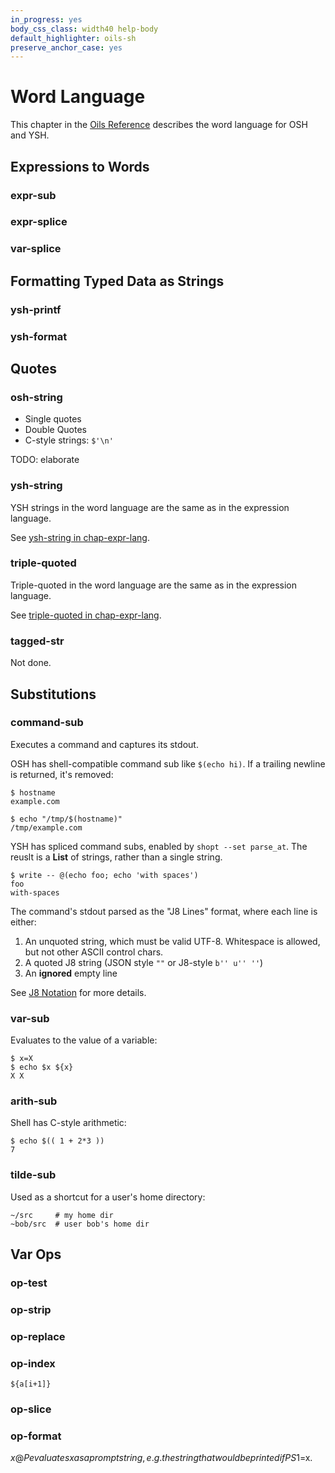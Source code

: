 ```yaml
---
in_progress: yes
body_css_class: width40 help-body
default_highlighter: oils-sh
preserve_anchor_case: yes
---
```


Word Language
===

This chapter in the [Oils Reference](index.html) describes the word language
for OSH and YSH.

<div id="toc">
</div>

<h2 id="expression">Expressions to Words</h2>

### expr-sub

### expr-splice

### var-splice

<h2 id="formatting">Formatting Typed Data as Strings</h2>

### ysh-printf

### ysh-format


## Quotes

### osh-string

- Single quotes
- Double Quotes
- C-style strings: `$'\n'`

TODO: elaborate

### ysh-string

YSH strings in the word language are the same as in the expression language.

See [ysh-string in chap-expr-lang](chap-expr-lang.html#ysh-string).

### triple-quoted

Triple-quoted in the word language are the same as in the expression language.

See [triple-quoted in chap-expr-lang](chap-expr-lang.html#triple-quoted).

### tagged-str

Not done.

## Substitutions

### command-sub

Executes a command and captures its stdout.

OSH has shell-compatible command sub like `$(echo hi)`.  If a trailing newline
is returned, it's removed:

    $ hostname
    example.com

    $ echo "/tmp/$(hostname)"
    /tmp/example.com

YSH has spliced command subs, enabled by `shopt --set parse_at`.  The reuslt is
a **List** of strings, rather than a single string.

    $ write -- @(echo foo; echo 'with spaces')
    foo
    with-spaces

The command's stdout parsed as the "J8 Lines" format, where each line is
either:

1. An unquoted string, which must be valid UTF-8.  Whitespace is allowed, but
   not other ASCII control chars.
2. A quoted J8 string (JSON style `""` or J8-style `b'' u'' ''`)
3. An **ignored** empty line

See [J8 Notation](../j8-notation.html) for more details.

### var-sub

Evaluates to the value of a variable:

    $ x=X
    $ echo $x ${x}
    X X

### arith-sub

Shell has C-style arithmetic:

    $ echo $(( 1 + 2*3 ))
    7

### tilde-sub

Used as a shortcut for a user's home directory:

    ~/src     # my home dir
    ~bob/src  # user bob's home dir

## Var Ops

### op-test

### op-strip

### op-replace

### op-index

    ${a[i+1]}

### op-slice

### op-format

${x@P} evaluates x as a prompt string, e.g. the string that would be printed if
PS1=$x.

